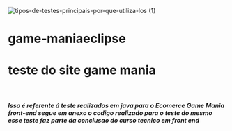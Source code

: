 ![tipos-de-testes-principais-por-que-utiliza-los (1)](https://user-images.githubusercontent.com/94090454/204158319-0197b69c-6464-4ab0-92ac-e97ba7e4f0b1.png)
# game-maniaeclipse
<h1>teste do site game mania</h1> 
</br>
<h5>Isso é referente á teste realizados em java para o <b>Ecomerce Game Mania</b> front-end segue em anexo o codigo realizado para o teste do mesmo esse teste faz parte
da conclusao do curso tecnico em front end</h5>
